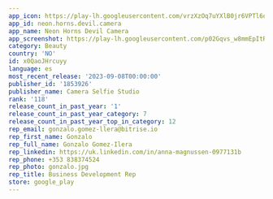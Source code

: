 ```yaml
---
app_icon: https://play-lh.googleusercontent.com/vrzXzOq7uYXlB0jr6VPTl6opFdyAyZtTlMh1Y3_3H-PyqoEKleIkEna5g33IL5HBQA
app_id: neon.horns.devil.camera
app_name: Neon Horns Devil Camera
app_screenshot: https://play-lh.googleusercontent.com/p02Gqvs_w8mmEpItRyvTLt4A-rFue37lvoU97P4OZn3XybuSANz0yzjLscKoC6sPPG8
category: Beauty
country: 'NO'
id: x0QaoJHrcuyy
language: es
most_recent_release: '2023-09-08T00:00:00'
publisher_id: '1853926'
publisher_name: Camera Selfie Studio
rank: '118'
release_count_in_past_year: '1'
release_count_in_past_year_category: 7
release_count_in_past_year_top_in_category: 12
rep_email: gonzalo.gomez-llera@bitrise.io
rep_first_name: Gonzalo
rep_full_name: Gonzalo Gomez-Ilera
rep_linkedin: https://uk.linkedin.com/in/anna-magnussen-0977131b
rep_phone: +353 838374524
rep_photo: gonzalo.jpg
rep_title: Business Development Rep
store: google_play
---
```


